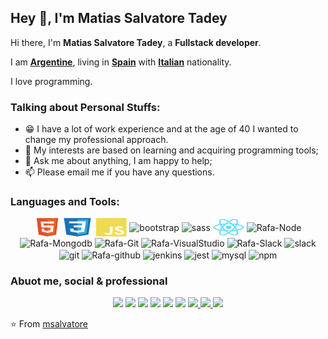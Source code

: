## Hey 👋, I'm Matias Salvatore Tadey

Hi there, I'm **Matias Salvatore Tadey**, a **Fullstack developer**.

I am  **[Argentine](https://es.wikipedia.org/wiki/Argentina)**, living in **[Spain](https://es.wikipedia.org/wiki/España)** with 
 **[Italian](https://es.wikipedia.org/wiki/Italia)** nationality.

I love programming.

### Talking about Personal Stuffs:
- 😁 I have a lot of work experience and at the age of 40 I wanted to change my professional approach.
- 🤔 My interests are based on learning and acquiring programming tools;
- 💬 Ask me about anything, I am happy to help;
- 📫 Please email me if you have any questions. 

### Languages and Tools:



  <p align="center">
  <img align="center" alt="Rafa-HTML" height="30" width="40" src="https://raw.githubusercontent.com/devicons/devicon/master/icons/html5/html5-original.svg">
  <img align="center" alt="Rafa-CSS" height="30" width="50" src="https://raw.githubusercontent.com/devicons/devicon/master/icons/css3/css3-original.svg">
  <img align="center" alt="Rafa-Js" height="30" width="50" src="https://raw.githubusercontent.com/devicons/devicon/master/icons/javascript/javascript-plain.svg">
  <img align="center" alt="bootstrap" height="30" width="30" src="https://cdn.jsdelivr.net/gh/devicons/devicon/icons/bootstrap/bootstrap-original.svg">
  <img align="center" alt="sass" height="30" width="50" src="https://cdn.jsdelivr.net/gh/devicons/devicon/icons/sass/sass-original.svg">
  <img align="center" alt="Rafa-React" height="30" width="50" src="https://raw.githubusercontent.com/devicons/devicon/master/icons/react/react-original.svg">
  <img align="center" alt="Rafa-Node" height="30" width="50" src="https://cdn.jsdelivr.net/gh/devicons/devicon/icons/nodejs/nodejs-original.svg">
  <img align="center" alt="Rafa-Mongodb" height="30" width="50" src="https://cdn.jsdelivr.net/gh/devicons/devicon/icons/mongodb/mongodb-original-wordmark.svg">
  <img align="center" alt="Rafa-Git" height="30" width="50" src="https://cdn.jsdelivr.net/gh/devicons/devicon/icons/git/git-original.svg">
  <img align="center" alt="Rafa-VisualStudio" height="30" width="30" src="https://cdn.jsdelivr.net/gh/devicons/devicon/icons/visualstudio/visualstudio-plain.svg">
  <img align="center" alt="Rafa-Slack" height="30" width="30" src="https://cdn.jsdelivr.net/gh/devicons/devicon/icons/slack/slack-original.svg"> 
  <img align="center" alt="slack" height="30" width="50"src="https://cdn.jsdelivr.net/gh/devicons/devicon/icons/docker/docker-original-wordmark.svg">
  <img align="center" alt="git" height="30" width="50"src="https://cdn.jsdelivr.net/gh/devicons/devicon/icons/git/git-plain.svg">
  <img align="center" alt="Rafa-github" height="30" width="50" src="https://cdn.jsdelivr.net/gh/devicons/devicon/icons/github/github-original.svg">
  <img align="center" alt="jenkins" height="30" width="50" src="https://cdn.jsdelivr.net/gh/devicons/devicon/icons/jenkins/jenkins-original.svg">
  <img align="center" alt="jest" height="30" width="50" src="https://cdn.jsdelivr.net/gh/devicons/devicon/icons/jest/jest-plain.svg">
  <img align="center" alt="mysql" height="30" width="50" src="https://cdn.jsdelivr.net/gh/devicons/devicon/icons/mysql/mysql-plain.svg">
  <img align="center" alt="npm" height="30" width="50" src="https://cdn.jsdelivr.net/gh/devicons/devicon/icons/npm/npm-original-wordmark.svg">
      </p> 
  

### Abuot me, social & professional 
<p align="center">
   <a href = "salvatoretadey.matias@gmail.com"><img src="https://img.shields.io/badge/-Gmail-%23333?style=for-the-badge&logo=gmail&logoColor=white" target="_blank"></a>
    <a href="https://www.linkedin.com/in/salvatorematias/" target="_blank"><img src="https://img.shields.io/badge/-LinkedIn-%230077B5?style=for-the-badge&logo=linkedin&logoColor=white" target="_blank"></a> 
<a href="salvatorematias@hotmail.com" target="_blank"><img src="https://img.shields.io/badge/Microsoft_Outlook-0078D4?style=for-the-badge&logo=microsoft-outlook&logoColor=white"></a>
  <a href="salvatorematias@hotmail.com" target="_blank"><img src=" https://img.shields.io/badge/Twitter-1DA1F2?style=for-the-badge&logo=twitter&logoColor=white"></a> 
    <a href="salvatorematias@hotmail.com" target="_blank"><img src="https://img.shields.io/badge/GitHub-100000?style=for-the-badge&logo=github&logoColor=white"></a> 
    <a href="salvatorematias@hotmail.com" target="_blank"><img src="https://img.shields.io/badge/Slack-4A154B?style=for-the-badge&logo=slack&logoColor=white"></a> 
    <a href="salvatorematias@hotmail.com" target="_blank"><img src="https://img.shields.io/badge/Stack_Overflow-FE7A16?style=for-the-badge&logo=stack-overflow&logoColor=white">
  </a> 
   <a href="salvatorematias@hotmail.com" target="_blank"><img src="https://img.shields.io/badge/Twitter-1DA1F2?style=for-the-badge&logo=twitter&logoColor=white">
  </a> 
   <a href="salvatorematias@hotmail.com" target="_blank"><img src="https://img.shields.io/badge/WhatsApp-25D366?style=for-the-badge&logo=whatsapp&logoColor=white">
  </a> 
</p>




⭐️ From [msalvatore](https://github.com/msalvatore82)
